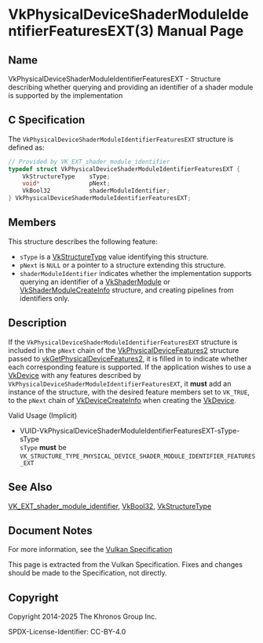 # VkPhysicalDeviceShaderModuleIdentifierFeaturesEXT(3) Manual Page

## Name

VkPhysicalDeviceShaderModuleIdentifierFeaturesEXT - Structure describing whether querying and providing an identifier of a shader module is supported by the implementation



## [](#_c_specification)C Specification

The `VkPhysicalDeviceShaderModuleIdentifierFeaturesEXT` structure is defined as:

```c++
// Provided by VK_EXT_shader_module_identifier
typedef struct VkPhysicalDeviceShaderModuleIdentifierFeaturesEXT {
    VkStructureType    sType;
    void*              pNext;
    VkBool32           shaderModuleIdentifier;
} VkPhysicalDeviceShaderModuleIdentifierFeaturesEXT;
```

## [](#_members)Members

This structure describes the following feature:

- `sType` is a [VkStructureType](https://registry.khronos.org/vulkan/specs/latest/man/html/VkStructureType.html) value identifying this structure.
- `pNext` is `NULL` or a pointer to a structure extending this structure.
- []()`shaderModuleIdentifier` indicates whether the implementation supports querying an identifier of a [VkShaderModule](https://registry.khronos.org/vulkan/specs/latest/man/html/VkShaderModule.html) or [VkShaderModuleCreateInfo](https://registry.khronos.org/vulkan/specs/latest/man/html/VkShaderModuleCreateInfo.html) structure, and creating pipelines from identifiers only.

## [](#_description)Description

If the `VkPhysicalDeviceShaderModuleIdentifierFeaturesEXT` structure is included in the `pNext` chain of the [VkPhysicalDeviceFeatures2](https://registry.khronos.org/vulkan/specs/latest/man/html/VkPhysicalDeviceFeatures2.html) structure passed to [vkGetPhysicalDeviceFeatures2](https://registry.khronos.org/vulkan/specs/latest/man/html/vkGetPhysicalDeviceFeatures2.html), it is filled in to indicate whether each corresponding feature is supported. If the application wishes to use a [VkDevice](https://registry.khronos.org/vulkan/specs/latest/man/html/VkDevice.html) with any features described by `VkPhysicalDeviceShaderModuleIdentifierFeaturesEXT`, it **must** add an instance of the structure, with the desired feature members set to `VK_TRUE`, to the `pNext` chain of [VkDeviceCreateInfo](https://registry.khronos.org/vulkan/specs/latest/man/html/VkDeviceCreateInfo.html) when creating the [VkDevice](https://registry.khronos.org/vulkan/specs/latest/man/html/VkDevice.html).

Valid Usage (Implicit)

- [](#VUID-VkPhysicalDeviceShaderModuleIdentifierFeaturesEXT-sType-sType)VUID-VkPhysicalDeviceShaderModuleIdentifierFeaturesEXT-sType-sType  
  `sType` **must** be `VK_STRUCTURE_TYPE_PHYSICAL_DEVICE_SHADER_MODULE_IDENTIFIER_FEATURES_EXT`

## [](#_see_also)See Also

[VK\_EXT\_shader\_module\_identifier](https://registry.khronos.org/vulkan/specs/latest/man/html/VK_EXT_shader_module_identifier.html), [VkBool32](https://registry.khronos.org/vulkan/specs/latest/man/html/VkBool32.html), [VkStructureType](https://registry.khronos.org/vulkan/specs/latest/man/html/VkStructureType.html)

## [](#_document_notes)Document Notes

For more information, see the [Vulkan Specification](https://registry.khronos.org/vulkan/specs/latest/html/vkspec.html#VkPhysicalDeviceShaderModuleIdentifierFeaturesEXT)

This page is extracted from the Vulkan Specification. Fixes and changes should be made to the Specification, not directly.

## [](#_copyright)Copyright

Copyright 2014-2025 The Khronos Group Inc.

SPDX-License-Identifier: CC-BY-4.0